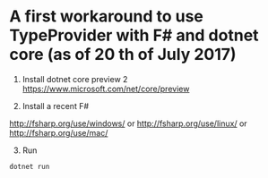 # A first workaround to use TypeProvider with F# and dotnet core (as of 20 th of July 2017)

1. Install dotnet core preview 2
https://www.microsoft.com/net/core/preview

2. Install a recent F# 

http://fsharp.org/use/windows/
or 
http://fsharp.org/use/linux/
or
http://fsharp.org/use/mac/

3. Run

``dotnet run``
